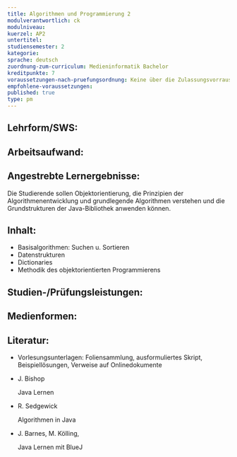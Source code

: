 ```yaml
---
title: Algorithmen und Programmierung 2
modulverantwortlich: ck
modulniveau:
kuerzel: AP2
untertitel:
studiensemester: 2
kategorie:
sprache: deutsch
zuordnung-zum-curriculum: Medieninformatik Bachelor
kreditpunkte: 7
voraussetzungen-nach-pruefungsordnung: Keine über die Zulassungsvorrausetzungen hinausgehenden Vorraussetzungen
empfohlene-voraussetzungen: 
published: true
type: pm
---
```


## Lehrform/SWS:


## Arbeitsaufwand:

## Angestrebte Lernergebnisse:
Die Studierende sollen Objektorientierung, die Prinzipien der Algorithmenentwicklung und grundlegende Algorithmen verstehen und die Grundstrukturen der Java-Bibliothek anwenden können.

## Inhalt:
* Basisalgorithmen: Suchen u. Sortieren
* Datenstrukturen
* Dictionaries
* Methodik des objektorientierten Programmierens

## Studien-/Prüfungsleistungen:


## Medienformen:


## Literatur:
- Vorlesungsunterlagen: Foliensammlung, ausformuliertes Skript, Beispiellösungen, Verweise auf Onlinedokumente

- J. Bishop

  Java Lernen

- R. Sedgewick

  Algorithmen in Java

- J. Barnes, M. Kölling,

  Java Lernen mit BlueJ

